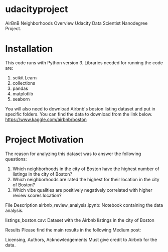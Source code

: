 # udacityproject
AirBnB Neighborhoods Overview
Udacity Data Scientist Nanodegree Project.

# Installation
This code runs with Python version 3. Libraries needed for running the code are:
1. scikit Learn
2. collections
3. pandas
4. matplotlib
4. seaborn

You will also need to download Airbnb's boston listing dataset and put in specific folders. You can find the data to download from the link below. 
https://www.kaggle.com/airbnb/boston

# Project Motivation
The reason for analyzing this dataset was to answer the following questions: 

1. Which neighborhoods in the city of Boston have the highest number of listings in the city of Boston?
2. Which neighborhoods are rated the highest for their location in the city of Boston?
3. Which vibe qualities are positively negatively correlated with higher review scores location?

File Description
airbnb_review_analysis.ipynb:
Notebook containing the data analysis.

listings_boston.csv:
Dataset with the Airbnb listings in the city of Boston

Results
Please find the main results in the following Medium post:


Licensing, Authors, Acknowledgements
Must give credit to Airbnb for the data. 

